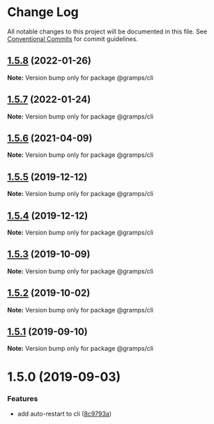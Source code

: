 # Change Log

All notable changes to this project will be documented in this file.
See [Conventional Commits](https://conventionalcommits.org) for commit guidelines.

## [1.5.8](https://github.com/gramps-graphql/gramps-cli/compare/@gramps/cli@1.5.7...@gramps/cli@1.5.8) (2022-01-26)

**Note:** Version bump only for package @gramps/cli





## [1.5.7](https://github.com/gramps-graphql/gramps-cli/compare/@gramps/cli@1.5.6...@gramps/cli@1.5.7) (2022-01-24)

**Note:** Version bump only for package @gramps/cli






## [1.5.6](https://github.com/gramps-graphql/gramps-cli/compare/@gramps/cli@1.5.5...@gramps/cli@1.5.6) (2021-04-09)

**Note:** Version bump only for package @gramps/cli





## [1.5.5](https://github.com/gramps-graphql/gramps-cli/compare/@gramps/cli@1.5.4...@gramps/cli@1.5.5) (2019-12-12)

**Note:** Version bump only for package @gramps/cli





## [1.5.4](https://github.com/gramps-graphql/gramps-cli/compare/@gramps/cli@1.5.3...@gramps/cli@1.5.4) (2019-12-12)

**Note:** Version bump only for package @gramps/cli





## [1.5.3](https://github.com/gramps-graphql/gramps-cli/compare/@gramps/cli@1.5.2...@gramps/cli@1.5.3) (2019-10-09)

**Note:** Version bump only for package @gramps/cli





## [1.5.2](https://github.com/gramps-graphql/gramps-cli/compare/@gramps/cli@1.5.1...@gramps/cli@1.5.2) (2019-10-02)

**Note:** Version bump only for package @gramps/cli





## [1.5.1](https://github.com/gramps-graphql/gramps-cli/compare/@gramps/cli@1.5.0...@gramps/cli@1.5.1) (2019-09-10)

**Note:** Version bump only for package @gramps/cli





# 1.5.0 (2019-09-03)


### Features

* add auto-restart to cli ([8c9793a](https://github.com/gramps-graphql/gramps-cli/commit/8c9793a))
